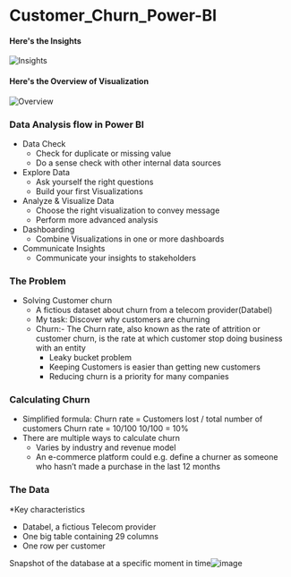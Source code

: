 # Customer_Churn_Power-BI

#### Here's the Insights 
![Insights](https://github.com/jatin8570/Customer_Churn_Power-BI/assets/137681276/8a48182e-5d75-45cc-b1bb-32d9931d513c)

#### Here's the Overview of Visualization
![Overview](https://github.com/jatin8570/Customer_Churn_Power-BI/assets/137681276/600080b3-3d70-44bd-b54c-ba242d9b2ae0)



### Data Analysis flow in Power BI
* Data Check
   * Check for duplicate or missing value
   * Do a sense check with other internal data sources
* Explore Data
  * Ask yourself the right questions
  * Build your first Visualizations
* Analyze & Visualize Data
  * Choose the right visualization to convey message
  * Perform more advanced analysis
* Dashboarding
  * Combine Visualizations in one or more dashboards
* Communicate Insights
  * Communicate your insights to stakeholders

### The Problem
* Solving Customer churn
  * A fictious dataset about churn from a telecom provider(Databel)
  * My task: Discover why customers are churning
  * Churn:- The Churn rate, also known as the rate of attrition or customer churn, is the rate 
    at which customer stop doing business with an entity
	* Leaky bucket problem
	* Keeping Customers is easier than getting new customers
	* Reducing churn is a priority for many companies
	
### Calculating Churn
* Simplified formula: 
     Churn rate = Customers lost / total number of customers
     Churn rate = 10/100
     10/100 = 10%
* There are multiple ways to calculate churn
    * Varies by industry and revenue model
    * An e-commerce platform could e.g. define a churner as someone who hasn’t made a purchase 
      in the last 12 months

### The Data
*Key characteristics
   * Databel, a fictious Telecom provider
   * One big table containing 29 columns
   *  One row per customer

Snapshot of the database at a specific moment in time![image](https://github.com/jatin8570/Customer_Churn_Power-BI/assets/137681276/3b56dbf1-4492-4470-9828-42fb17913e2b)
